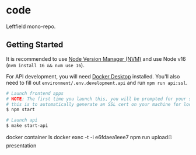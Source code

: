 # code

Leftfield mono-repo.

## Getting Started

It is recommended to use [Node Version Manager (NVM)](https://github.com/nvm-sh/nvm) and use Node v16 (`nvm install 16 && nvm use 16`).

For API development, you will need [Docker Desktop](https://www.docker.com/products/docker-desktop) installed. You'll also need to fill out `environment/.env.development.api` and run `npm run api:ssl`.

```sh
# Launch frontend apps
# NOTE: The first time you launch this, you will be prompted for your system password,
# this is to automatically generate an SSL cert on your machine for localhost
$ npm start

# Launch api
$ make start-api
```

docker container ls
docker exec -t -i e6fdaea1eee7 npm run upload:baseball:presentation
